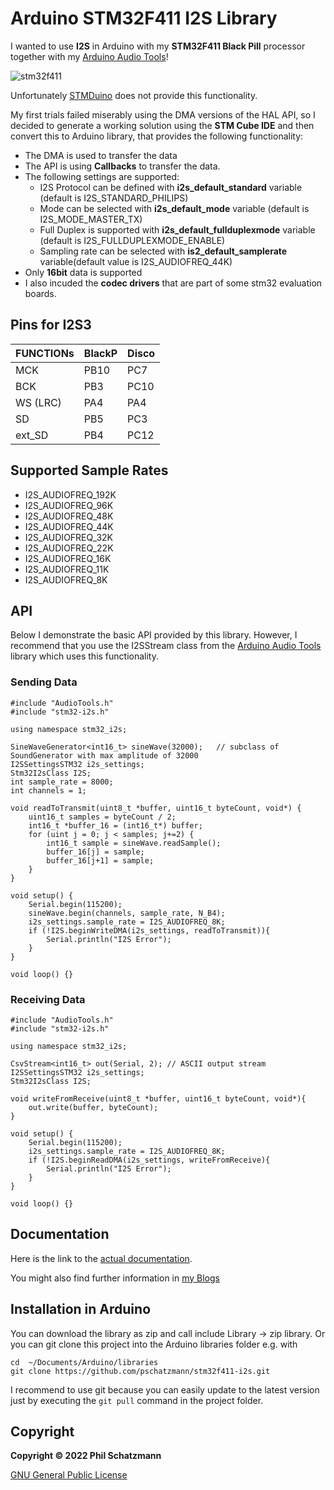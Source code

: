 # Arduino STM32F411 I2S Library

I wanted to use __I2S__ in Arduino with my __STM32F411 Black Pill__ processor together with my [Arduino Audio Tools](https://github.com/pschatzmann/arduino-audio-tools)! 

![stm32f411](https://pschatzmann.github.io/stm32f411-i2s/stm32f411.jpeg)

Unfortunately [STMDuino](https://github.com/stm32duino) does not provide this functionality.

My first trials failed miserably using the DMA versions of the HAL API, so I decided to generate a working solution using the __STM Cube IDE__ and then convert this to Arduino library, that provides the following functionality:

- The DMA is used to transfer the data
- The API is using __Callbacks__ to transfer the data.
- The following settings are supported:
	- I2S Protocol can be defined with __i2s_default_standard__ variable (default is I2S_STANDARD_PHILIPS)
	- Mode can be selected with __i2s_default_mode__ variable (default is I2S_MODE_MASTER_TX)
	- Full Duplex is supported with __i2s_default_fullduplexmode__ variable (default is I2S_FULLDUPLEXMODE_ENABLE)
	- Sampling rate can be selected with __is2_default_samplerate__ variable(default value is I2S_AUDIOFREQ_44K) 
- Only __16bit__ data is supported
- I also incuded the __codec drivers__ that are part of some stm32 evaluation boards. 

## Pins for I2S3

FUNCTIONs  | BlackP | Disco
-----------|--------|------
MCK	       | PB10   | PC7
BCK	       | PB3    | PC10
WS (LRC)   | PA4	| PA4
SD	       | PB5    | PC3
ext_SD	   | PB4    | PC12

## Supported Sample Rates

- I2S_AUDIOFREQ_192K
- I2S_AUDIOFREQ_96K
- I2S_AUDIOFREQ_48K
- I2S_AUDIOFREQ_44K
- I2S_AUDIOFREQ_32K
- I2S_AUDIOFREQ_22K
- I2S_AUDIOFREQ_16K
- I2S_AUDIOFREQ_11K
- I2S_AUDIOFREQ_8K


## API

Below I demonstrate the basic API provided by this library. However, I recommend that you use the I2SStream class from the [Arduino Audio Tools](https://github.com/pschatzmann/arduino-audio-tools) library which uses this functionality.

### Sending Data

```
#include "AudioTools.h"
#include "stm32-i2s.h"

using namespace stm32_i2s;

SineWaveGenerator<int16_t> sineWave(32000);   // subclass of SoundGenerator with max amplitude of 32000
I2SSettingsSTM32 i2s_settings;
Stm32I2sClass I2S;
int sample_rate = 8000;
int channels = 1;

void readToTransmit(uint8_t *buffer, uint16_t byteCount, void*) {
	uint16_t samples = byteCount / 2;
	int16_t *buffer_16 = (int16_t*) buffer;
	for (uint j = 0; j < samples; j+=2) {
		int16_t sample = sineWave.readSample();
		buffer_16[j] = sample;
		buffer_16[j+1] = sample;
	}
}

void setup() {
	Serial.begin(115200);
	sineWave.begin(channels, sample_rate, N_B4);
	i2s_settings.sample_rate = I2S_AUDIOFREQ_8K;
	if (!I2S.beginWriteDMA(i2s_settings, readToTransmit)){
		Serial.println("I2S Error");
	}
}

void loop() {}

```


### Receiving Data

```
#include "AudioTools.h"
#include "stm32-i2s.h"

using namespace stm32_i2s;

CsvStream<int16_t> out(Serial, 2); // ASCII output stream 
I2SSettingsSTM32 i2s_settings;
Stm32I2sClass I2S;

void writeFromReceive(uint8_t *buffer, uint16_t byteCount, void*){
	out.write(buffer, byteCount);
}

void setup() {
	Serial.begin(115200);
	i2s_settings.sample_rate = I2S_AUDIOFREQ_8K;
	if (!I2S.beginReadDMA(i2s_settings, writeFromReceive){
		Serial.println("I2S Error");
	}
}

void loop() {}

```

## Documentation

Here is the link to the [actual documentation](https://pschatzmann.github.io/stm32f411-i2s/html/classstm32__i2s_1_1_stm32_i2s_class.html).

You might also find further information in [my Blogs](https://www.pschatzmann.ch/tags/stm32)


## Installation in Arduino

You can download the library as zip and call include Library -> zip library. Or you can git clone this project into the Arduino libraries folder e.g. with

```
cd  ~/Documents/Arduino/libraries
git clone https://github.com/pschatzmann/stm32f411-i2s.git
```

I recommend to use git because you can easily update to the latest version just by executing the ```git pull``` command in the project folder.


## Copyright

__Copyright © 2022 Phil Schatzmann__

[GNU General Public License](License.txt)

